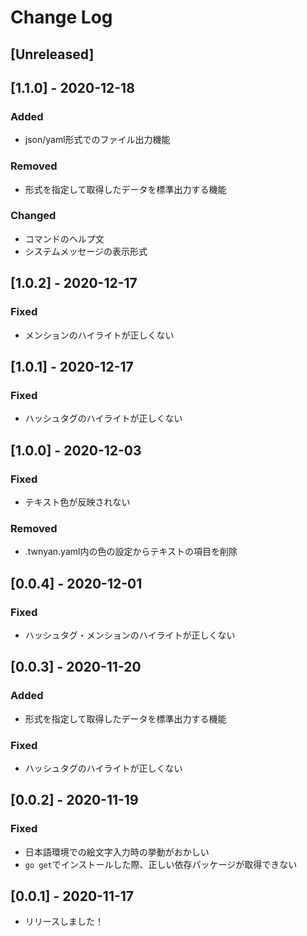 # Change Log

## [Unreleased]

## [1.1.0] - 2020-12-18
### Added
- json/yaml形式でのファイル出力機能
### Removed
- 形式を指定して取得したデータを標準出力する機能
### Changed
- コマンドのヘルプ文
- システムメッセージの表示形式

## [1.0.2] - 2020-12-17
### Fixed
- メンションのハイライトが正しくない

## [1.0.1] - 2020-12-17
### Fixed
- ハッシュタグのハイライトが正しくない

## [1.0.0] - 2020-12-03
### Fixed
- テキスト色が反映されない
### Removed
- .twnyan.yaml内の色の設定からテキストの項目を削除

## [0.0.4] - 2020-12-01
### Fixed
- ハッシュタグ・メンションのハイライトが正しくない

## [0.0.3] - 2020-11-20
### Added
- 形式を指定して取得したデータを標準出力する機能
### Fixed
- ハッシュタグのハイライトが正しくない

## [0.0.2] - 2020-11-19
### Fixed
- 日本語環境での絵文字入力時の挙動がおかしい
- ```go get```でインストールした際、正しい依存パッケージが取得できない

## [0.0.1] - 2020-11-17
- リリースしました！

